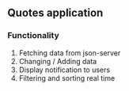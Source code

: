 ## Quotes application

### Functionality

1. Fetching data from json-server
2. Changing / Adding data
3. Display notification to users
4. Filtering and sorting real time
